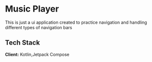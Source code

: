# Music Player

This is just a ui application created to practice navigation and handling different types of navigation bars 


## Tech Stack

**Client:** Kotlin,Jetpack Compose